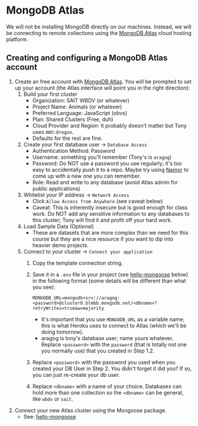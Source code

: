 # MongoDB Atlas
We will not be installing MongoDB directly on our machines. Instead, we will be connecting to remote collections using the [MongoDB Atlas](https://www.mongodb.com/cloud/atlas) cloud hosting platform. 

## Creating and configuring a MongoDB Atlas account
1. Create an free account with [MongoDB Atlas](https://www.mongodb.com/cloud/atlas). You will be prompted to set up your account (the Atlas interface will point you in the right direction):
    1. Build your first cluster
        - Organization: SAIT WBDV (or whatever)
        - Project Name: Animals (or whatever)
        - Preferred Language: JavaScript (obvs)
        - Plan: Shared Clusters (Free, duh)
        - Cloud Provider and Region: It probably doesn't matter but Tony uses `AWS:Oregon`.
        - Defaults for the rest are fine.
    2. Create your first database user -> `Database Access`
        - Authentication Method: Password
        - Username: something you'll remember (Tony's is `aragog`)
        - Password: Do NOT use a password you use regularly; it's too easy to accidentally push it to a repo. Maybe try using [Namor](https://acidtone.github.io/namor/) to come up with a new one you can remember.
        - Role: Read and write to any database (avoid Atlas admin for public applications)
    3. Whitelist your IP address -> `Network Access`
        - Click `Allow Access from Anywhere` (see caveat below)
        - Caveat: This is inherently insecure but is good enough for class work. Do NOT add any sensitive information to any databases to this cluster; Tony will find it and profit off your hard work.
    4. Load Sample Data (Optional)
        - These are datasets that are more complex than we need for this course but they are a nice resource if you want to dip into heavier demo projects.
    5. Connect to your cluster -> `Connect your application`
        1. Copy the template connection string.
        2. Save it in a `.env` file in your project (see [hello-mongoose](hello-mongoose) below) in the following format (some details will be different than what you see):

            ```
            MONGODB_URL=mongodb+srv://aragog:<password>@cluster0.blmbb.mongodb.net/<dbname>?retryWrites=true&w=majority
            ```

            - It's important that you use `MONGODB_URL` as a variable name; this is what Heroku uses to connect to Atlas (which we'll be doing tomorrow).
            - aragog is tony's database user; name yours whatever. Replace `<password>` with the `password` (that is totally not one you normally use) that you created in Step 1.2.
        3. Replace `<password>` with the password you used when you created your DB User in Step 2. You didn't forget it did you? If so, you can just re-create your db user.
        4. Replace `<dbname>` with a name of your choice. Databases can hold more than one collection so the `<dbname>` can be general, like `wbdv` or `sait`.
2. Connect your new Atlas cluster using the Mongoose package.
    - See: [hello-mongoose](../hello-mongoose)